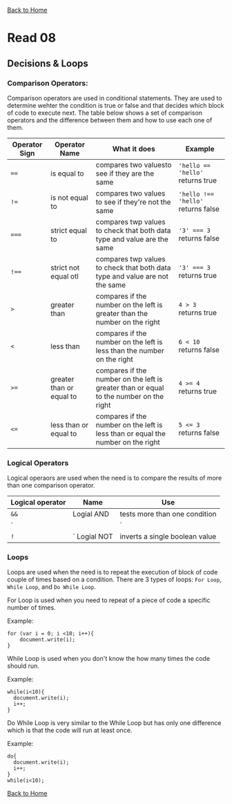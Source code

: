 [Back to Home](README.md)

# Read 08

## Decisions & Loops

### Comparison Operators:

Comparison operators are used in conditional statements. They are used to determine wehter the condition is true or false and that decides which block of code to execute next. The table below shows a set of comparison operators and the difference between them and how to use each one of them.

|Operator Sign| Operator Name | What it does | Example |
|---|---|---|---|
| `==` | is equal to| compares two valuesto see if they are the same | `'hello == 'hello'` returns true |
| `!=`| is not equal to | compares two values to see if they're not the same | `'hello !== 'hello'` returns false |
| `===` | strict equal to | compares twp values to check that both data type and value are the same | `'3' === 3` returns false |
| `!==` | strict not equal otl | compares twp values to check that both data type and value are not the same | `'3' === 3` returns true |
| `>` | greater than | compares if the number on the left is greater than the number on the right | `4 > 3` returns true |
| `<` | less than | compares if the number on the left is less than the number on the right | `6 < 10` returns false |
| `>=` | greater than or equal to | compares if the number on the left is greater than or equal to the number on the right | `4 >= 4` returns true |
| `<=` | less than or equal to | compares if the number on the left is less than or equal the number on the right | `5 <= 3` returns false |

### Logical Operators

Logical operaors are used when the need is to compare the results of more than one comparison operator.

|Logical operator | Name | Use|
|---|---|---|
| `&&`| Logial AND | tests more than one condition |
| `||`| Logial OR | tests at least one condition |
| `!`|` Logial NOT | inverts a single boolean value |

### Loops

Loops are used when the need is to repeat the execution of block of code couple of times based on a condition. There are 3 types of loops: `For Loop`, `While Loop`, and `Do While Loop`.

For Loop is used when you need to repeat of a piece of code a specific number of times.

Example:

```
for (var i = 0; i <10; i++){
    document.write(i);
}
```

While Loop is used when you don't know the how many times the code should run.

Example:

```
while(i<10){
  document.write(i);
  i++;
}
```

Do While Loop is very similar to the While Loop but has only one difference which is that the code will run at least once.

Example:

```
do{
  document.write(i);
  i++;
}
while(i<10);
```

[Back to Home](README.md)